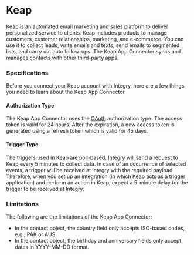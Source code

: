 # Keap

[Keap](https://keap.com/) is an automated email marketing and sales platform to deliver personalized service to clients. Keap includes products to manage customers, customer relationships, marketing, and e-commerce. You can use it to collect leads, write emails and texts, send emails to segmented lists, and carry out auto follow-ups. The Keap App Connector syncs and manages contacts with other third-party apps.&#x20;

### Specifications  <a href="#specifications-0-0" id="specifications-0-0"></a>

Before you connect your Keap account with Integry, here are a few things you need to learn about the Keap App Connector.&#x20;

#### Authorization Type  <a href="#authorization-type-0-1" id="authorization-type-0-1"></a>

The Keap App Connector uses the [OAuth](https://support.integry.io/hc/en-us/articles/11112617800985-Authentication-Types-Supported-in-Integry) authorization type. The access token is valid for 24 hours. After the expiration, a new access token is generated using a refresh token which is valid for 45 days.&#x20;

#### Trigger Type <a href="#trigger-type-0-2" id="trigger-type-0-2"></a>

The triggers used in Keap are [poll-based](https://www.testpreptraining.com/tutorial/describe-polling-triggers-and-their-usage/). Integry will send a request to Keap every 5 minutes to collect data. In case of an occurrence of selected events, a trigger will be received at Integry with the required payload. Therefore, when you set up an integration (in which Keap acts as a trigger application) and perform an action in Keap, expect a 5-minute delay for the trigger to be received at Integry.&#x20;

### Limitations <a href="#limitations-0-3" id="limitations-0-3"></a>

The following are the limitations of the Keap App Connector:

* In the contact object, the country field only accepts ISO-based codes, e.g., PAK or AUS.
* In the contact object, the birthday and anniversary fields only accept dates in YYYY-MM-DD format.
